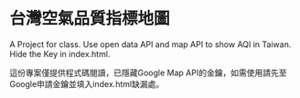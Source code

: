 # 台灣空氣品質指標地圖
A Project for class. Use open data API and map API to show AQI in Taiwan. Hide the Key in index.html.

這份專案僅提供程式碼閱讀，已隱藏Google Map API的金鑰，如需使用請先至Google申請金鑰並填入index.html缺漏處。
